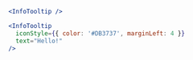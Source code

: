 ```jsx
<InfoTooltip />
```

```jsx
<InfoTooltip
  iconStyle={{ color: '#DB3737', marginLeft: 4 }}
  text="Hello!"
/>
```
